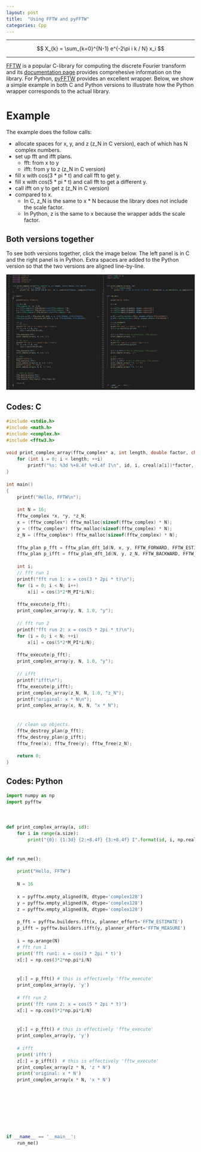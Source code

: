 ```yaml
---
layout: post
title:  "Using FFTW and pyFFTW"
categories: Cpp
---
```


***

$$
X_{k} = \sum_{k=0}^{N-1} e^{-2\pi i k / N} x_i
$$

***

[FFTW](http://www.fftw.org/) is a popular C-library for computing the discrete Fourier transform and its [documentation page](http://www.fftw.org/#documentation) provides comprehesive information on the library. For Python, [pyFFTW](https://github.com/pyFFTW/pyFFTW) provides an excellent wrapper. Below, we show a simple example in both C and Python versions to illustrate how the Python wrapper corresponds to the actual library. 



# Example

The example does the follow calls: 
* allocate spaces for x, y, and z (z_N in C version), each of which has N complex numbers.
* set up fft and ifft plans. 
    * fft: from x to y
    * ifft: from y to z (z_N in C version)
* fill x with cos(3 * pi * t) and call fft to get y. 
* fill x with cos(5 * pi * t) and call fft to get a different y. 
* call ifft on y to get z (z_N in C version)
* compared to x.
    * In C, z_N is the same to x * N because the library does not include the scale factor.  
    * In Python, z is the same to x because the wrapper adds the scale factor. 

## Both versions together

To see both versions together, click the image below. The left panel is in C and the right panel is in Python. Extra spaces are added to the Python version so that the two versions are aligned line-by-line.

<!-- ![fftw c python](/assets/fftw/fftw-c-python.png) -->

[![fftw c python](/assets/fftw/fftw-c-python.png)](/assets/fftw/fftw-c-python.png)

## Codes: C

```c
#include <stdio.h>
#include <math.h>
#include <complex.h>
#include <fftw3.h>

void print_complex_array(fftw_complex* a, int length, double factor, char id[]){
    for (int i = 0; i < length; ++i)
        printf("%s: %3d %+8.4f %+8.4f I\n", id, i, creal(a[i])*factor, cimag(a[i])*factor);
}

int main()
{
    printf("Hello, FFTW\n");
    
    int N = 16;
    fftw_complex *x, *y, *z_N; 
    x = (fftw_complex*) fftw_malloc(sizeof(fftw_complex) * N);
    y = (fftw_complex*) fftw_malloc(sizeof(fftw_complex) * N);
    z_N = (fftw_complex*) fftw_malloc(sizeof(fftw_complex) * N);
    
    fftw_plan p_fft = fftw_plan_dft_1d(N, x, y, FFTW_FORWARD, FFTW_ESTIMATE);
    fftw_plan p_ifft = fftw_plan_dft_1d(N, y, z_N, FFTW_BACKWARD, FFTW_MEASURE);

    int i;
    // fft run 1
    printf("fft run 1: x = cos(3 * 2pi * t)\n");
    for (i = 0; i < N; i++)
        x[i] = cos(3*2*M_PI*i/N);
    
    fftw_execute(p_fft);
    print_complex_array(y, N, 1.0, "y");

    // fft run 2
    printf("fft run 2: x = cos(5 * 2pi * t)\n");
    for (i = 0; i < N; ++i)
        x[i] = cos(5*2*M_PI*i/N);
    
    fftw_execute(p_fft);
    print_complex_array(y, N, 1.0, "y");

    // ifft
    printf("ifft\n");
    fftw_execute(p_ifft);
    print_complex_array(z_N, N, 1.0, "z_N");
    printf("original: x * N\n");
    print_complex_array(x, N, N, "x * N");


    // clean up objects. 
    fftw_destroy_plan(p_fft);
    fftw_destroy_plan(p_ifft);
    fftw_free(x); fftw_free(y); fftw_free(z_N);

    return 0;
}
```


## Codes: Python

```python
import numpy as np
import pyfftw



def print_complex_array(a, id):
    for i in range(a.size):
        print("{0}: {1:3d} {2:+8.4f} {3:+8.4f} I".format(id, i, np.real(a[i]), np.imag(a[i])))


def run_me():

    print("Hello, FFTW")

    N = 16

    x = pyfftw.empty_aligned(N, dtype='complex128')
    y = pyfftw.empty_aligned(N, dtype='complex128')
    z = pyfftw.empty_aligned(N, dtype='complex128')

    p_fft = pyfftw.builders.fft(x, planner_effort='FFTW_ESTIMATE')
    p_ifft = pyfftw.builders.ifft(y, planner_effort='FFTW_MEASURE')

    i = np.arange(N)
    # fft run 1
    print('fft run1: x = cos(3 * 2pi * t)')
    x[:] = np.cos(3*2*np.pi*i/N)


    y[:] = p_fft() # this is effectively 'fftw_execute'
    print_complex_array(y, 'y')

    # fft run 2
    print('fft runn 2: x = cos(5 * 2pi * t)')
    x[:] = np.cos(5*2*np.pi*i/N)


    y[:] = p_fft() # this is effectively 'fftw_execute'
    print_complex_array(y, 'y')
    
    # ifft
    print('ifft')
    z[:] = p_ifft()  # this is effectively 'fftw_execute'
    print_complex_array(z * N, 'z * N')
    print('original: x * N')
    print_complex_array(x * N, 'x * N')








if __name__ == '__main__':
    run_me()
```